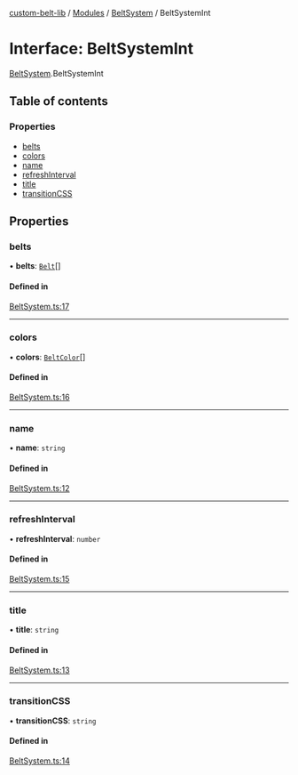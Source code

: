 [custom-belt-lib](../README.md) / [Modules](../modules.md) / [BeltSystem](../modules/BeltSystem.md) / BeltSystemInt

# Interface: BeltSystemInt

[BeltSystem](../modules/BeltSystem.md).BeltSystemInt

## Table of contents

### Properties

- [belts](BeltSystem.BeltSystemInt.md#belts)
- [colors](BeltSystem.BeltSystemInt.md#colors)
- [name](BeltSystem.BeltSystemInt.md#name)
- [refreshInterval](BeltSystem.BeltSystemInt.md#refreshinterval)
- [title](BeltSystem.BeltSystemInt.md#title)
- [transitionCSS](BeltSystem.BeltSystemInt.md#transitioncss)

## Properties

### belts

• **belts**: [`Belt`](Belt.Belt.md)[]

#### Defined in

[BeltSystem.ts:17](https://github.com/jeffholst/custom-belt/blob/88ac18a/packages/custom-belt-lib/src/BeltSystem.ts#L17)

___

### colors

• **colors**: [`BeltColor`](Belt.BeltColor.md)[]

#### Defined in

[BeltSystem.ts:16](https://github.com/jeffholst/custom-belt/blob/88ac18a/packages/custom-belt-lib/src/BeltSystem.ts#L16)

___

### name

• **name**: `string`

#### Defined in

[BeltSystem.ts:12](https://github.com/jeffholst/custom-belt/blob/88ac18a/packages/custom-belt-lib/src/BeltSystem.ts#L12)

___

### refreshInterval

• **refreshInterval**: `number`

#### Defined in

[BeltSystem.ts:15](https://github.com/jeffholst/custom-belt/blob/88ac18a/packages/custom-belt-lib/src/BeltSystem.ts#L15)

___

### title

• **title**: `string`

#### Defined in

[BeltSystem.ts:13](https://github.com/jeffholst/custom-belt/blob/88ac18a/packages/custom-belt-lib/src/BeltSystem.ts#L13)

___

### transitionCSS

• **transitionCSS**: `string`

#### Defined in

[BeltSystem.ts:14](https://github.com/jeffholst/custom-belt/blob/88ac18a/packages/custom-belt-lib/src/BeltSystem.ts#L14)

